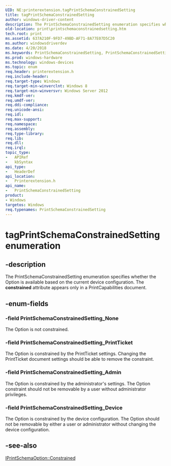```yaml
---
UID: NE:printerextension.tagPrintSchemaConstrainedSetting
title: tagPrintSchemaConstrainedSetting
author: windows-driver-content
description: The PrintSchemaConstrainedSetting enumeration specifies whether the Option is available based on the current device configuration. The constrained attribute appears only in a PrintCapabilities document.
old-location: print\printschemaconstrainedsetting.htm
tech.root: print
ms.assetid: 637A210F-9FD7-49BD-AF71-8A77E07D5C20
ms.author: windowsdriverdev
ms.date: 4/20/2018
ms.keywords: PrintSchemaConstrainedSetting, PrintSchemaConstrainedSetting enumeration [Print Devices], PrintSchemaConstrainedSetting_Admin, PrintSchemaConstrainedSetting_Device, PrintSchemaConstrainedSetting_None, PrintSchemaConstrainedSetting_PrintTicket, print.printschemaconstrainedsetting, printerextension/PrintSchemaConstrainedSetting, printerextension/PrintSchemaConstrainedSetting_Admin, printerextension/PrintSchemaConstrainedSetting_Device, printerextension/PrintSchemaConstrainedSetting_None, printerextension/PrintSchemaConstrainedSetting_PrintTicket, tagPrintSchemaConstrainedSetting
ms.prod: windows-hardware
ms.technology: windows-devices
ms.topic: enum
req.header: printerextension.h
req.include-header: 
req.target-type: Windows
req.target-min-winverclnt: Windows 8
req.target-min-winversvr: Windows Server 2012
req.kmdf-ver: 
req.umdf-ver: 
req.ddi-compliance: 
req.unicode-ansi: 
req.idl: 
req.max-support: 
req.namespace: 
req.assembly: 
req.type-library: 
req.lib: 
req.dll: 
req.irql: 
topic_type:
-	APIRef
-	kbSyntax
api_type:
-	HeaderDef
api_location:
-	Printerextension.h
api_name:
-	PrintSchemaConstrainedSetting
product:
- Windows
targetos: Windows
req.typenames: PrintSchemaConstrainedSetting
---
```


# tagPrintSchemaConstrainedSetting enumeration


## -description


The  PrintSchemaConstrainedSetting enumeration specifies whether the Option is available based on the current device configuration. The <b>constrained</b> attribute appears only in a PrintCapabilities document.


## -enum-fields




### -field PrintSchemaConstrainedSetting_None

The Option is not constrained.


### -field PrintSchemaConstrainedSetting_PrintTicket

The Option is constrained by the PrintTicket settings. Changing the PrintTicket document settings should be able to remove the constraint.


### -field PrintSchemaConstrainedSetting_Admin

The Option is constrained by the administrator's settings. The Option constraint should not be removable by a user without administrator privileges.


### -field PrintSchemaConstrainedSetting_Device

The Option is constrained by the device configuration. The Option should not be removable by either a user or administrator without changing the device configuration.


## -see-also




<a href="https://msdn.microsoft.com/57E13395-9E23-4708-B4EC-6839CB6FC62B">IPrintSchemaOption::Constrained</a>
 

 

